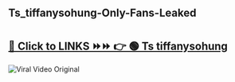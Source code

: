 
 ## Ts_tiffanysohung-Only-Fans-Leaked

# <h2><a href="https://clipsfans.com/Ts_tiffanysohung&ref=git">🔗 Click to LINKS ⏩⏩ 👉 🟢 Ts tiffanysohung </a></h2>

<a href="https://clipsfans.com/Ts_tiffanysohung&ref=git" rel="nofollow" data-target="animated-image.originalLink"><img src="https://i.ibb.co.com/xMMVF88/686577567.gif" alt="Viral Video Original" style="max-width: 100%; display: inline-block;" data-target="animated-image.originalImage"></a>
